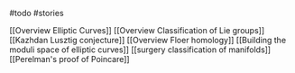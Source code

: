 












\#todo \#stories

\[\[Overview Elliptic Curves\]\] \[\[Overview Classification of Lie groups\]\] \[\[Kazhdan Lusztig conjecture\]\] \[\[Overview Floer homology\]\] \[\[Building the moduli space of elliptic curves\]\] \[\[surgery classification of manifolds\]\] \[\[Perelman's proof of Poincare\]\]

